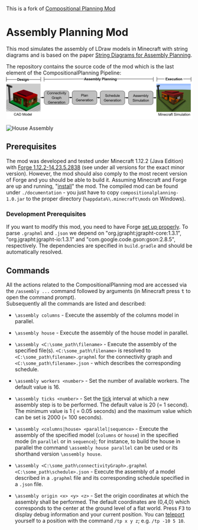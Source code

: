 This is a fork of [Compositional Planning Mod](https://github.com/CompositionalPlanning/CompositionalPlanning/tree/master/compositionalPlanningMod)

# Assembly Planning Mod
This mod simulates the assembly of LDraw models in Minecraft with string diagrams and is based on the paper [String Diagrams for Assembly Planning](https://arxiv.org/abs/1909.10475). 

The repository contains the source code of the mod which is the last element of the CompositionalPlanning Pipeline:
![Compositional Planning Pipeline](documentation/compositionalPlanningPipeline.png)

![House Assembly](documentation/assemblyHouseParallel16.gif)

##  Prerequisites
The mod was developed and tested under Minecraft 1.12.2 (Java Edition) with [Forge 1.12.2-14.23.5.2838](https://files.minecraftforge.net/maven/net/minecraftforge/forge/index_1.12.2.html) (see under all versions for the exact minor version). However, the mod should also comply to the most recent version of Forge and you should be able to build it. Assuming Minecraft and Forge are up and running, "[install](https://www.instructables.com/id/How-to-Install-Mods-for-Minecraft-Forge/)" the mod. The compiled mod can be found under `./documentation` - you just have to copy `compositionalplanning-1.0.jar` to the proper directory (`%appdata%\.minecraft\mods` on Windows).

### Development Prerequisites

If you want to modify this mod, you need to have Forge [set up properly](https://mcforge.readthedocs.io/en/latest/gettingstarted/).
To parse `.graphml` and `.json` we depend on "org.jgrapht:jgrapht-core:1.3.1", "org.jgrapht:jgrapht-io:1.3.1" and "com.google.code.gson:gson:2.8.5", respectively. The dependencies are specified in `build.gradle` and should be automatically resolved.

## Commands
All the actions related to the CompositionalPlanning mod are accessed via the `/assembly ...` command followed by arguments (in Minecraft press <kbd>t</kbd> to open the command prompt).  
Subsequently all the commands are listed and described:

- `\assembly columns` - Execute the assembly of the columns model in parallel.  

- `\assembly house` - Execute the assembly of the house model in parallel.  

- `\assembly <C:\some_path\filename>` - Execute the assembly of the specified file(s). `<C:\some_path\filename>` is resolved to `<C:\some_path\filename>.graphml` for the connectivity graph and `<C:\some_path\filename>.json` - which describes the corresponding schedule.  

- `\assembly workers <number>` - Set the number of available workers. The default value is 16.  

- `\assembly ticks <number>` - Set the [tick](https://minecraft.gamepedia.com/Tick) interval at which a new assembly step is to be performed. The default value is 20 (= 1 second). The minimum value is 1 ( = 0.05 seconds) and the maximum value which can be set is 2000 (= 100 seconds).  

- `\assembly <columns|house> <parallel|sequence>` - Execute the assembly of the specified model (`columns` or `house`) in the specified mode (in `parallel` or in `sequence`); for instance, to build the house in parallel the command `\assembly house parallel` can be used or its shorthand version `\assembly house`.  

- `\assembly <C:\some_path\connectivityGraph>.graphml <C:\some_path\schedule>.json` - Execute the assembly of a model described in a `.graphml` file and its corresponding schedule specified in a `.json` file.  

- `\assembly origin <x> <y> <z>` - Set the origin coordinates at which the assembly shall be performed. The default coordinates are (0,4,0) which corresponds to the center at the ground level of a flat world. Press <kbd>F3</kbd> to display debug information and your current position. You can [teleport](https://minecraft.gamepedia.com/Commands/tp) yourself to a position with the command `/tp x y z`; e.g. `/tp -10 5 10`.  